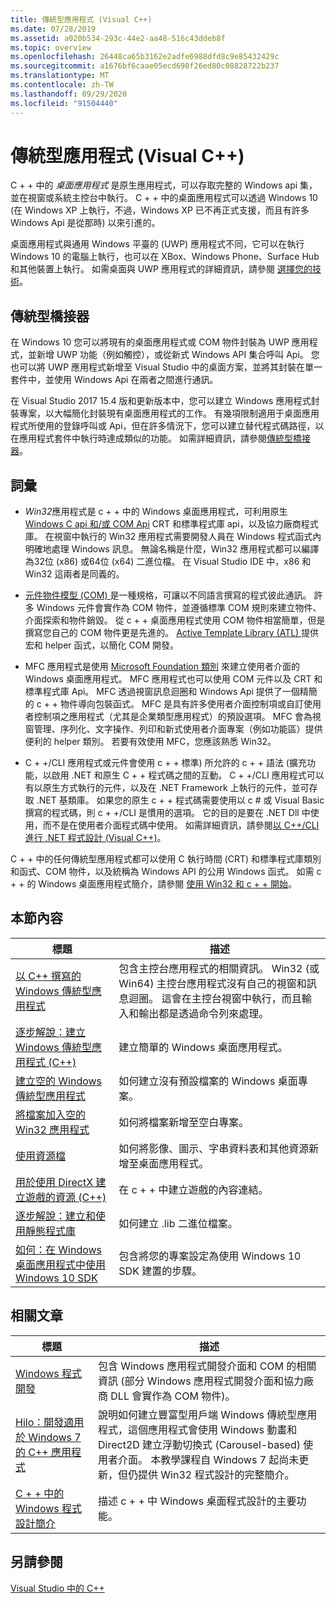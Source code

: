 ```yaml
---
title: 傳統型應用程式 (Visual C++)
ms.date: 07/28/2019
ms.assetid: a020b534-293c-44e2-aa48-516c43ddeb8f
ms.topic: overview
ms.openlocfilehash: 26448ca65b3162e2adfe6988dfd8c9e85432429c
ms.sourcegitcommit: a1676bf6caae05ecd698f26ed80c08828722b237
ms.translationtype: MT
ms.contentlocale: zh-TW
ms.lasthandoff: 09/29/2020
ms.locfileid: "91504440"
---
```

# <a name="desktop-applications-visual-c"></a>傳統型應用程式 (Visual C++)

C + + 中的 *桌面應用程式* 是原生應用程式，可以存取完整的 Windows api 集，並在視窗或系統主控台中執行。 C + + 中的桌面應用程式可以透過 Windows 10 (在 Windows XP 上執行，不過，Windows XP 已不再正式支援，而且有許多 Windows Api 是從那時) 以來引進的。

桌面應用程式與通用 Windows 平臺的 (UWP) 應用程式不同，它可以在執行 Windows 10 的電腦上執行，也可以在 XBox、Windows Phone、Surface Hub 和其他裝置上執行。 如需桌面與 UWP 應用程式的詳細資訊，請參閱 [選擇您的技術](/windows/win32/choose-your-technology)。

## <a name="desktop-bridge"></a>傳統型橋接器

在 Windows 10 您可以將現有的桌面應用程式或 COM 物件封裝為 UWP 應用程式，並新增 UWP 功能（例如觸控），或從新式 Windows API 集合呼叫 Api。 您也可以將 UWP 應用程式新增至 Visual Studio 中的桌面方案，並將其封裝在單一套件中，並使用 Windows Api 在兩者之間進行通訊。

在 Visual Studio 2017 15.4 版和更新版本中，您可以建立 Windows 應用程式封裝專案，以大幅簡化封裝現有桌面應用程式的工作。 有幾項限制適用于桌面應用程式所使用的登錄呼叫或 Api，但在許多情況下，您可以建立替代程式碼路徑，以在應用程式套件中執行時達成類似的功能。 如需詳細資訊，請參閱[傳統型橋接器](/windows/uwp/porting/desktop-to-uwp-root)。

## <a name="terminology"></a>詞彙

- *Win32*應用程式是 c + + 中的 Windows 桌面應用程式，可利用原生[Windows C api 和/或 COM Api](/windows/win32/apiindex/windows-api-list) CRT 和標準程式庫 api，以及協力廠商程式庫。 在視窗中執行的 Win32 應用程式需要開發人員在 Windows 程式函式內明確地處理 Windows 訊息。 無論名稱是什麼，Win32 應用程式都可以編譯為32位 (x86) 或64位 (x64) 二進位檔。 在 Visual Studio IDE 中，x86 和 Win32 這兩者是同義的。

- [元件物件模型 (COM) ](/windows/win32/com/the-component-object-model)是一種規格，可讓以不同語言撰寫的程式彼此通訊。 許多 Windows 元件會實作為 COM 物件，並遵循標準 COM 規則來建立物件、介面探索和物件銷毀。  從 c + + 桌面應用程式使用 COM 物件相當簡單，但是撰寫您自己的 COM 物件更是先進的。 [Active Template Library (ATL) ](../atl/atl-com-desktop-components.md)提供宏和 helper 函式，以簡化 COM 開發。

- MFC 應用程式是使用 [Microsoft Foundation 類別](../mfc/mfc-desktop-applications.md) 來建立使用者介面的 Windows 桌面應用程式。 MFC 應用程式也可以使用 COM 元件以及 CRT 和標準程式庫 Api。 MFC 透過視窗訊息迴圈和 Windows Api 提供了一個精簡的 c + + 物件導向包裝函式。 MFC 是具有許多使用者介面控制項或自訂使用者控制項之應用程式（尤其是企業類型應用程式）的預設選項。 MFC 會為視窗管理、序列化、文字操作、列印和新式使用者介面專案（例如功能區）提供便利的 helper 類別。 若要有效使用 MFC，您應該熟悉 Win32。

- C + +/CLI 應用程式或元件會使用 c + + 標準) 所允許的 c + + 語法 (擴充功能，以啟用 .NET 和原生 C + + 程式碼之間的互動。  C + +/CLI 應用程式可以有以原生方式執行的元件，以及在 .NET Framework 上執行的元件，並可存取 .NET 基類庫。 如果您的原生 c + + 程式碼需要使用以 c # 或 Visual Basic 撰寫的程式碼，則 c + +/CLI 是慣用的選項。 它的目的是要在 .NET Dll 中使用，而不是在使用者介面程式碼中使用。 如需詳細資訊，請參閱[以 C++/CLI 進行 .NET 程式設計 (Visual C++)](../dotnet/dotnet-programming-with-cpp-cli-visual-cpp.md)。

C + + 中的任何傳統型應用程式都可以使用 C 執行時間 (CRT) 和標準程式庫類別和函式、COM 物件，以及統稱為 Windows API 的公用 Windows 函式。 如需 c + + 的 Windows 桌面應用程式簡介，請參閱 [使用 Win32 和 c + + 開始](/windows/win32/LearnWin32/learn-to-program-for-windows)。

## <a name="in-this-section"></a>本節內容

|標題|描述|
|-----------|-----------------|
|[以 C++ 撰寫的 Windows 傳統型應用程式](./overview-of-windows-programming-in-cpp.md)|包含主控台應用程式的相關資訊。 Win32 (或 Win64) 主控台應用程式沒有自己的視窗和訊息迴圈。 這會在主控台視窗中執行，而且輸入和輸出都是透過命令列來處理。|
|[逐步解說：建立 Windows 傳統型應用程式 (C++)](walkthrough-creating-windows-desktop-applications-cpp.md)|建立簡單的 Windows 桌面應用程式。|
|[建立空的 Windows 傳統型應用程式](./overview-of-windows-programming-in-cpp.md)|如何建立沒有預設檔案的 Windows 桌面專案。|
|[將檔案加入空的 Win32 應用程式](./overview-of-windows-programming-in-cpp.md)|如何將檔案新增至空白專案。|
|[使用資源檔](working-with-resource-files.md)|如何將影像、圖示、字串資料表和其他資源新增至桌面應用程式。|
|[用於使用 DirectX 建立遊戲的資源 (C++)](resources-for-creating-a-game-using-directx.md)|在 c + + 中建立遊戲的內容連結。|
|[逐步解說：建立和使用靜態程式庫](../build/walkthrough-creating-and-using-a-static-library-cpp.md)|如何建立 .lib 二進位檔案。|
|[如何：在 Windows 桌面應用程式中使用 Windows 10 SDK](how-to-use-the-windows-10-sdk-in-a-windows-desktop-application.md)|包含將您的專案設定為使用 Windows 10 SDK 建置的步驟。|

## <a name="related-articles"></a>相關文章

|標題|描述|
|-----------|-----------------|
|[Windows 程式開發](/windows/win32/index)|包含 Windows 應用程式開發介面和 COM 的相關資訊 (部分 Windows 應用程式開發介面和協力廠商 DLL 會實作為 COM 物件)。|
|[Hilo：開發適用於 Windows 7 的 C++ 應用程式](/previous-versions/msdn10/ff708696(v=msdn.10))|說明如何建立豐富型用戶端 Windows 傳統型應用程式，這個應用程式會使用 Windows 動畫和 Direct2D 建立浮動切換式 (Carousel-based) 使用者介面。  本教學課程自 Windows 7 起尚未更新，但仍提供 Win32 程式設計的完整簡介。|
|[C + + 中的 Windows 程式設計簡介](overview-of-windows-programming-in-cpp.md)|描述 c + + 中 Windows 桌面程式設計的主要功能。|

## <a name="see-also"></a>另請參閱

[Visual Studio 中的 C++](../overview/visual-cpp-in-visual-studio.md)
